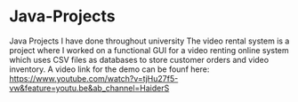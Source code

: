 # Java-Projects
Java Projects I have done throughout university
The video rental system is a project where I worked on a functional GUI for a video renting online system which uses CSV files as databases to store customer orders and video inventory. A video link for the demo can be founf here: https://www.youtube.com/watch?v=tjHu27f5-vw&feature=youtu.be&ab_channel=HaiderS

